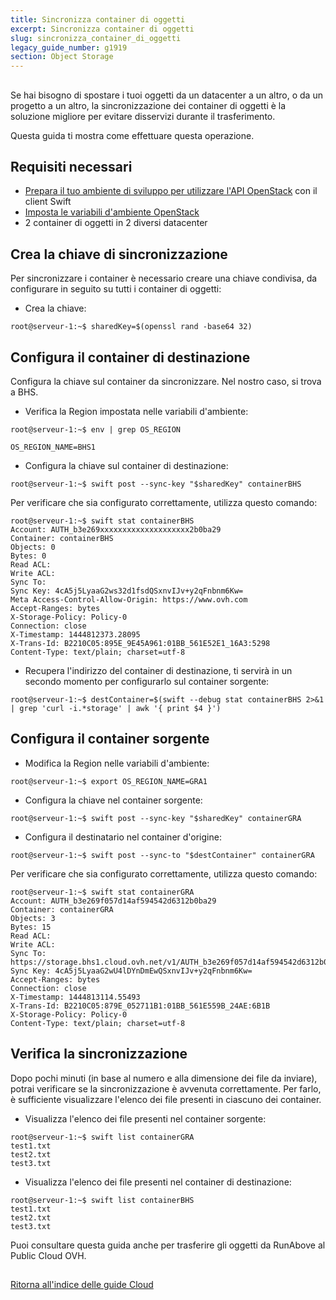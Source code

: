 ```yaml
---
title: Sincronizza container di oggetti
excerpt: Sincronizza container di oggetti
slug: sincronizza_container_di_oggetti
legacy_guide_number: g1919
section: Object Storage
---
```



## 
Se hai bisogno di spostare i tuoi oggetti da un datacenter a un altro, o da un progetto a un altro, la sincronizzazione dei container di oggetti è la soluzione migliore per evitare disservizi durante il trasferimento.

Questa guida ti mostra come effettuare questa operazione.


## Requisiti necessari

- [Prepara il tuo ambiente di sviluppo per utilizzare l'API OpenStack]({legacy}1851) con il client Swift
- [Imposta le variabili d'ambiente OpenStack]({legacy}1852)
- 2 container di oggetti in 2 diversi datacenter




## Crea la chiave di sincronizzazione
Per sincronizzare i container è necessario creare una chiave condivisa, da configurare in seguito su tutti i container di oggetti:


- Crea la chiave:


```
root@serveur-1:~$ sharedKey=$(openssl rand -base64 32)
```





## Configura il container di destinazione
Configura la chiave sul container da sincronizzare. Nel nostro caso, si trova a BHS.


- Verifica la Region impostata nelle variabili d'ambiente:


```
root@serveur-1:~$ env | grep OS_REGION

OS_REGION_NAME=BHS1
```


- Configura la chiave sul container di destinazione:


```
root@serveur-1:~$ swift post --sync-key "$sharedKey" containerBHS
```



Per verificare che sia configurato correttamente, utilizza questo comando:


```
root@serveur-1:~$ swift stat containerBHS
Account: AUTH_b3e269xxxxxxxxxxxxxxxxxxxx2b0ba29
Container: containerBHS
Objects: 0
Bytes: 0
Read ACL:
Write ACL:
Sync To:
Sync Key: 4cA5j5LyaaG2ws32d1fsdQSxnvIJv+y2qFnbnm6Kw=
Meta Access-Control-Allow-Origin: https://www.ovh.com
Accept-Ranges: bytes
X-Storage-Policy: Policy-0
Connection: close
X-Timestamp: 1444812373.28095
X-Trans-Id: B2210C05:895E_9E45A961:01BB_561E52E1_16A3:5298
Content-Type: text/plain; charset=utf-8
```



- Recupera l'indirizzo del container di destinazione, ti servirà in un secondo momento per configurarlo sul container sorgente:


```
root@serveur-1:~$ destContainer=$(swift --debug stat containerBHS 2>&1 | grep 'curl -i.*storage' | awk '{ print $4 }')
```





## Configura il container sorgente

- Modifica la Region nelle variabili d'ambiente:


```
root@serveur-1:~$ export OS_REGION_NAME=GRA1
```


- Configura la chiave nel container sorgente:


```
root@serveur-1:~$ swift post --sync-key "$sharedKey" containerGRA
```


- Configura il destinatario nel container d'origine:


```
root@serveur-1:~$ swift post --sync-to "$destContainer" containerGRA
```



Per verificare che sia configurato correttamente, utilizza questo comando:


```
root@serveur-1:~$ swift stat containerGRA
Account: AUTH_b3e269f057d14af594542d6312b0ba29
Container: containerGRA
Objects: 3
Bytes: 15
Read ACL:
Write ACL:
Sync To: https://storage.bhs1.cloud.ovh.net/v1/AUTH_b3e269f057d14af594542d6312b0ba29/containerBHS
Sync Key: 4cA5j5LyaaG2wU4lDYnDmEwQSxnvIJv+y2qFnbnm6Kw=
Accept-Ranges: bytes
Connection: close
X-Timestamp: 1444813114.55493
X-Trans-Id: B2210C05:879E_052711B1:01BB_561E559B_24AE:6B1B
X-Storage-Policy: Policy-0
Content-Type: text/plain; charset=utf-8
```




## Verifica la sincronizzazione
Dopo pochi minuti (in base al numero e alla dimensione dei file da inviare), potrai verificare se la sincronizzazione è avvenuta correttamente. Per farlo, è sufficiente visualizzare l'elenco dei file presenti in ciascuno dei container.


- Visualizza l'elenco dei file presenti nel container sorgente:


```
root@serveur-1:~$ swift list containerGRA
test1.txt
test2.txt
test3.txt
```


- Visualizza l'elenco dei file presenti nel container di destinazione:


```
root@serveur-1:~$ swift list containerBHS
test1.txt
test2.txt
test3.txt
```



Puoi consultare questa guida anche per trasferire gli oggetti da RunAbove al Public Cloud OVH.


## 
[Ritorna all'indice delle guide Cloud]({legacy}1785)

